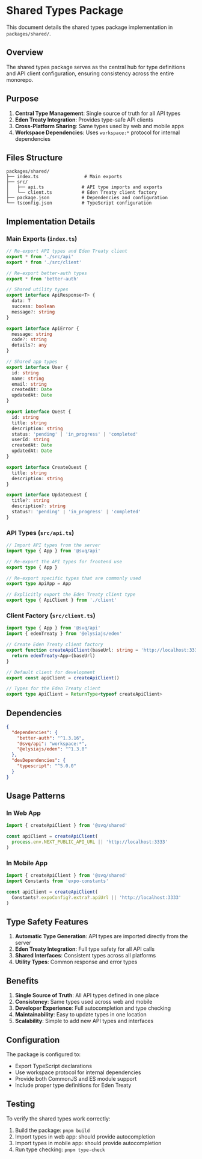 # Shared Types Package

This document details the shared types package implementation in `packages/shared/`.

## Overview

The shared types package serves as the central hub for type definitions and API client configuration, ensuring consistency across the entire monorepo.

## Purpose

1. **Central Type Management**: Single source of truth for all API types
2. **Eden Treaty Integration**: Provides type-safe API clients
3. **Cross-Platform Sharing**: Same types used by web and mobile apps
4. **Workspace Dependencies**: Uses `workspace:*` protocol for internal dependencies

## Files Structure

```
packages/shared/
├── index.ts                 # Main exports
├── src/
│   ├── api.ts              # API type imports and exports
│   └── client.ts           # Eden Treaty client factory
├── package.json            # Dependencies and configuration
└── tsconfig.json           # TypeScript configuration
```

## Implementation Details

### Main Exports (`index.ts`)

```typescript
// Re-export API types and Eden Treaty client
export * from './src/api'
export * from './src/client'

// Re-export better-auth types
export * from 'better-auth'

// Shared utility types
export interface ApiResponse<T> {
  data: T
  success: boolean
  message?: string
}

export interface ApiError {
  message: string
  code?: string
  details?: any
}

// Shared app types
export interface User {
  id: string
  name: string
  email: string
  createdAt: Date
  updatedAt: Date
}

export interface Quest {
  id: string
  title: string
  description: string
  status: 'pending' | 'in_progress' | 'completed'
  userId: string
  createdAt: Date
  updatedAt: Date
}

export interface CreateQuest {
  title: string
  description: string
}

export interface UpdateQuest {
  title?: string
  description?: string
  status?: 'pending' | 'in_progress' | 'completed'
}
```

### API Types (`src/api.ts`)

```typescript
// Import API types from the server
import type { App } from '@svq/api'

// Re-export the API types for frontend use
export type { App }

// Re-export specific types that are commonly used
export type ApiApp = App

// Explicitly export the Eden Treaty client type
export type { ApiClient } from './client'
```

### Client Factory (`src/client.ts`)

```typescript
import type { App } from '@svq/api'
import { edenTreaty } from '@elysiajs/eden'

// Create Eden Treaty client factory
export function createApiClient(baseUrl: string = 'http://localhost:3333') {
  return edenTreaty<App>(baseUrl)
}

// Default client for development
export const apiClient = createApiClient()

// Types for the Eden Treaty client
export type ApiClient = ReturnType<typeof createApiClient>
```

## Dependencies

```json
{
  "dependencies": {
    "better-auth": "^1.3.16",
    "@svq/api": "workspace:*",
    "@elysiajs/eden": "^1.3.0"
  },
  "devDependencies": {
    "typescript": "^5.0.0"
  }
}
```

## Usage Patterns

### In Web App
```typescript
import { createApiClient } from '@svq/shared'

const apiClient = createApiClient(
  process.env.NEXT_PUBLIC_API_URL || 'http://localhost:3333'
)
```

### In Mobile App
```typescript
import { createApiClient } from '@svq/shared'
import Constants from 'expo-constants'

const apiClient = createApiClient(
  Constants?.expoConfig?.extra?.apiUrl || 'http://localhost:3333'
)
```

## Type Safety Features

1. **Automatic Type Generation**: API types are imported directly from the server
2. **Eden Treaty Integration**: Full type safety for all API calls
3. **Shared Interfaces**: Consistent types across all platforms
4. **Utility Types**: Common response and error types

## Benefits

1. **Single Source of Truth**: All API types defined in one place
2. **Consistency**: Same types used across web and mobile
3. **Developer Experience**: Full autocompletion and type checking
4. **Maintainability**: Easy to update types in one location
5. **Scalability**: Simple to add new API types and interfaces

## Configuration

The package is configured to:
- Export TypeScript declarations
- Use workspace protocol for internal dependencies
- Provide both CommonJS and ES module support
- Include proper type definitions for Eden Treaty

## Testing

To verify the shared types work correctly:

1. Build the package: `pnpm build`
2. Import types in web app: should provide autocompletion
3. Import types in mobile app: should provide autocompletion
4. Run type checking: `pnpm type-check`
